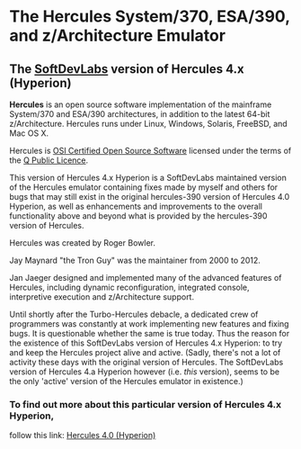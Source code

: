 # The Hercules System/370, ESA/390, and z/Architecture Emulator

## The [SoftDevLabs](http://www.softdevlabs.com) version of Hercules 4.x (Hyperion)

**Hercules** is an open source software implementation of the mainframe
System/370 and ESA/390 architectures, in addition to the latest 64-bit
z/Architecture. Hercules runs under Linux, Windows,
Solaris, FreeBSD,
and Mac OS X.

Hercules is [OSI Certified Open Source Software](http://www.opensource.org/)
licensed under the terms of the [Q Public Licence](http://sdl-hercules-390.github.io/html/herclic.html).

This version of Hercules 4.x Hyperion is a SoftDevLabs maintained version
of the Hercules emulator containing fixes made by myself and others for
bugs that may still exist in the original hercules-390 version of Hercules
4.0 Hyperion, as well as enhancements and improvements to the overall
functionality above and beyond what is provided by the hercules-390 version
of Hercules.

Hercules was created by Roger Bowler.

Jay Maynard "the Tron Guy" was the maintainer from 2000 to 2012.

Jan Jaeger designed and implemented many of the advanced features of
Hercules, including dynamic reconfiguration, integrated console,
interpretive execution and z/Architecture support.

Until shortly after the Turbo-Hercules debacle, a dedicated crew of
programmers was constantly at work implementing new features and fixing
bugs. It is questionable whether the same is true today. Thus the reason
for the existence of this SoftDevLabs version of Hercules 4.x Hyperion:
to try and keep the Hercules project alive and active. (Sadly, there's not
a lot of activity these days with the original version of Hercules. The
SoftDevLabs version of Hercules 4.a Hyperion however (i.e. _this_ version),
seems to be the only 'active' version of the Hercules emulator in existence.)


### To find out more about this particular version of Hercules 4.x Hyperion,
follow this link: [Hercules 4.0 (Hyperion)](http://sdl-hercules-390.github.io/html/)
